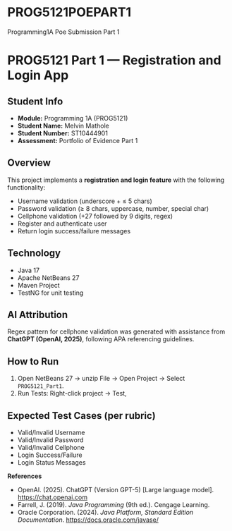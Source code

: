 # PROG5121POEPART1
Programming1A Poe Submission Part 1
# PROG5121 Part 1 — Registration and Login App

## Student Info
- **Module:** Programming 1A (PROG5121)
- **Student Name:** Melvin Mathole
- **Student Number:** ST10444901
- **Assessment:** Portfolio of Evidence Part 1

## Overview
This project implements a **registration and login feature** with the following functionality:
- Username validation (underscore + ≤ 5 chars)
- Password validation (≥ 8 chars, uppercase, number, special char)
- Cellphone validation (+27 followed by 9 digits, regex)
- Register and authenticate user
- Return login success/failure messages

## Technology
- Java 17
- Apache NetBeans 27
- Maven Project
- TestNG for unit testing

## AI Attribution
Regex pattern for cellphone validation was generated with assistance from **ChatGPT (OpenAI, 2025)**, following APA referencing guidelines.

## How to Run
1. Open NetBeans 27 → unzip File → Open Project → Select `PROG5121_Part1`.
2. Run Tests: Right-click project → Test,
   

## Expected Test Cases (per rubric)
- Valid/Invalid Username
- Valid/Invalid Password
- Valid/Invalid Cellphone
- Login Success/Failure
- Login Status Messages

**References**
- OpenAI. (2025). ChatGPT (Version GPT-5) [Large language model]. https://chat.openai.com  
- Farrell, J. (2019). *Java Programming* (9th ed.). Cengage Learning.  
- Oracle Corporation. (2024). *Java Platform, Standard Edition Documentation*. https://docs.oracle.com/javase/
